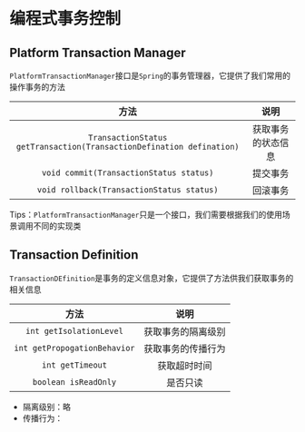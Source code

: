 # 编程式事务控制

## Platform Transaction Manager

`PlatformTransactionManager`接口是`Spring`的事务管理器，它提供了我们常用的操作事务的方法

|                             方法                             |        说明        |
| :----------------------------------------------------------: | :----------------: |
| `TransactionStatus getTransaction(TransactionDefination defination)` | 获取事务的状态信息 |
|           `void commit(TransactionStatus status)`            |      提交事务      |
|          `void rollback(TransactionStatus status)`           |      回滚事务      |

Tips：`PlatformTransactionManager`只是一个接口，我们需要根据我们的使用场景调用不同的实现类

## Transaction Definition

`TransactionDEfinition`是事务的定义信息对象，它提供了方法供我们获取事务的相关信息

|             方法             |        说明        |
| :--------------------------: | :----------------: |
|   `int getIsolationLevel`    | 获取事务的隔离级别 |
| `int getPropogationBehavior` | 获取事务的传播行为 |
|       `int getTimeout`       |    获取超时时间    |
|     `boolean isReadOnly`     |      是否只读      |

- 隔离级别：略
- 传播行为：